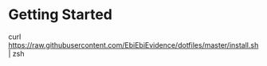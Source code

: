 # Getting Started
curl https://raw.githubusercontent.com/EbiEbiEvidence/dotfiles/master/install.sh | zsh
